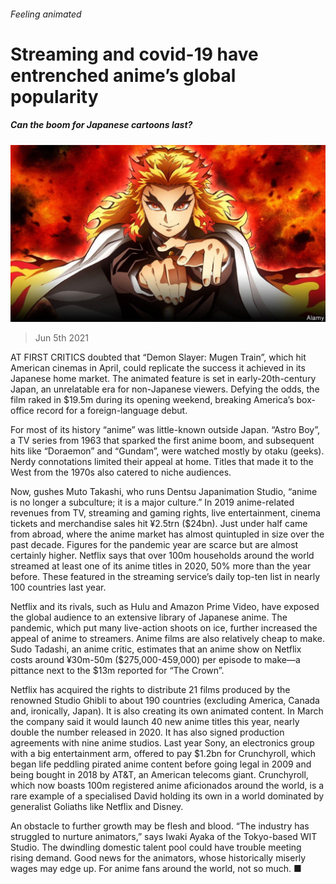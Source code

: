 ###### Feeling animated

# Streaming and covid-19 have entrenched anime’s global popularity 

##### Can the boom for Japanese cartoons last? 

![image](images/20210605_wbp501.jpg) 

> Jun 5th 2021 

AT FIRST CRITICS doubted that “Demon Slayer: Mugen Train”, which hit American cinemas in April, could replicate the success it achieved in its Japanese home market. The animated feature is set in early-20th-century Japan, an unrelatable era for non-Japanese viewers. Defying the odds, the film raked in $19.5m during its opening weekend, breaking America’s box-office record for a foreign-language debut.

For most of its history “anime” was little-known outside Japan. “Astro Boy”, a TV series from 1963 that sparked the first anime boom, and subsequent hits like “Doraemon” and “Gundam”, were watched mostly by otaku (geeks). Nerdy connotations limited their appeal at home. Titles that made it to the West from the 1970s also catered to niche audiences.


Now, gushes Muto Takashi, who runs Dentsu Japanimation Studio, “anime is no longer a subculture; it is a major culture.” In 2019 anime-related revenues from TV, streaming and gaming rights, live entertainment, cinema tickets and merchandise sales hit ¥2.5trn ($24bn). Just under half came from abroad, where the anime market has almost quintupled in size over the past decade. Figures for the pandemic year are scarce but are almost certainly higher. Netflix says that over 100m households around the world streamed at least one of its anime titles in 2020, 50% more than the year before. These featured in the streaming service’s daily top-ten list in nearly 100 countries last year.

Netflix and its rivals, such as Hulu and Amazon Prime Video, have exposed the global audience to an extensive library of Japanese anime. The pandemic, which put many live-action shoots on ice, further increased the appeal of anime to streamers. Anime films are also relatively cheap to make. Sudo Tadashi, an anime critic, estimates that an anime show on Netflix costs around ¥30m-50m ($275,000-459,000) per episode to make—a pittance next to the $13m reported for “The Crown”.

Netflix has acquired the rights to distribute 21 films produced by the renowned Studio Ghibli to about 190 countries (excluding America, Canada and, ironically, Japan). It is also creating its own animated content. In March the company said it would launch 40 new anime titles this year, nearly double the number released in 2020. It has also signed production agreements with nine anime studios. Last year Sony, an electronics group with a big entertainment arm, offered to pay $1.2bn for Crunchyroll, which began life peddling pirated anime content before going legal in 2009 and being bought in 2018 by AT&amp;T, an American telecoms giant. Crunchyroll, which now boasts 100m registered anime aficionados around the world, is a rare example of a specialised David holding its own in a world dominated by generalist Goliaths like Netflix and Disney.

An obstacle to further growth may be flesh and blood. “The industry has struggled to nurture animators,” says Iwaki Ayaka of the Tokyo-based WIT Studio. The dwindling domestic talent pool could have trouble meeting rising demand. Good news for the animators, whose historically miserly wages may edge up. For anime fans around the world, not so much. ■

